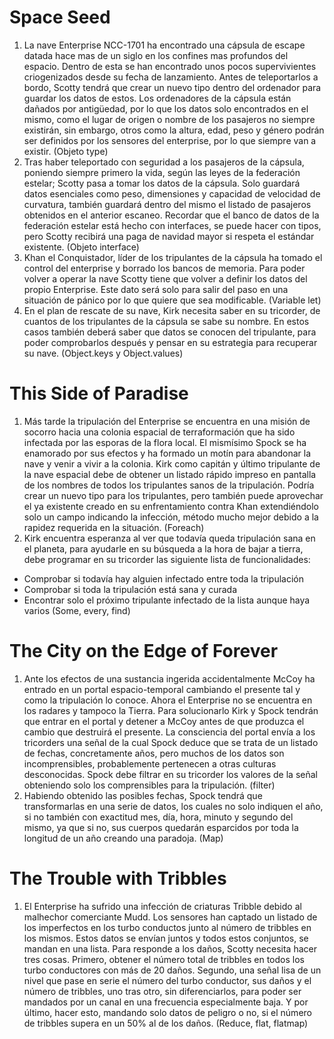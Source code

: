 # Space Seed
1. La nave Enterprise NCC-1701 ha encontrado una cápsula de escape datada hace mas de un siglo en los confines mas profundos del espacio. Dentro de esta se han encontrado unos pocos supervivientes criogenizados desde su fecha de lanzamiento. Antes de teleportarlos a bordo, Scotty tendrá que crear un  nuevo tipo dentro del ordenador para guardar los datos de estos. Los ordenadores de la cápsula están dañados por antigüedad, por lo que los datos solo encontrados en el mismo, como el lugar de origen o nombre de los pasajeros  no siempre existirán, sin embargo, otros como la altura, edad, peso y género podrán ser definidos por los sensores del enterprise, por lo que  siempre van a existir.
(Objeto type)
2. Tras haber teleportado con seguridad a los pasajeros de la cápsula, poniendo siempre primero la vida, según las leyes de la federación estelar; Scotty pasa a tomar los datos de la cápsula. Solo  guardará datos esenciales como peso, dimensiones y capacidad de velocidad de curvatura, también  guardará dentro del mismo el listado de pasajeros obtenidos en el anterior escaneo. Recordar que el banco de datos de la federación estelar está hecho con  interfaces, se puede hacer con tipos, pero Scotty recibirá una paga de navidad mayor si respeta el estándar existente.
(Objeto interface)
3. Khan el Conquistador, líder de los tripulantes de la cápsula ha tomado el control del enterprise y borrado los bancos de memoria. Para poder volver a operar la nave Scotty tiene que volver a  definir los datos del propio Enterprise. Este dato será solo para salir del paso en una situación de pánico por lo que quiere que sea  modificable.
(Variable let)
4. En el plan de rescate de su nave, Kirk necesita saber en su tricorder, de cuantos de los tripulantes de la cápsula se sabe su  nombre. En estos casos también deberá saber que  datos se conocen del tripulante, para poder comprobarlos después y pensar en su estrategia para recuperar su nave.
(Object.keys y Object.values)

# This Side of Paradise
1. Más tarde la tripulación del Enterprise se encuentra en una misión de socorro hacia una colonia espacial de terraformación que ha sido infectada por las esporas de la flora local. El mismísimo Spock se ha enamorado por sus efectos y ha formado un motín para abandonar la nave y venir a vivir a la colonia. Kirk como capitán y último tripulante de la nave espacial debe de obtener un listado rápido  impreso en pantalla de los nombres de todos los tripulantes sanos de la tripulación. Podría crear un nuevo  tipo para los tripulantes, pero también puede aprovechar el  ya existente creado en su enfrentamiento contra Khan extendiéndolo solo un campo indicando la infección, método mucho mejor debido a la rapidez requerida en la situación.
(Foreach)
2. Kirk encuentra esperanza al ver que todavía queda tripulación sana en el planeta, para ayudarle en su búsqueda a la hora de bajar a tierra, debe programar en su tricorder las siguiente lista de funcionalidades:
- Comprobar si todavía  hay alguien infectado entre toda la tripulación
- Comprobar si  toda la tripulación está sana y curada
- Encontrar solo el  próximo tripulante infectado de la  lista aunque haya varios
(Some, every, find)

# The City on the Edge of Forever
1. Ante los efectos de una sustancia ingerida accidentalmente McCoy ha entrado en un portal espacio-temporal cambiando el presente tal y como la tripulación lo conoce. Ahora el Enterprise no se encuentra en los radares y tampoco la Tierra. Para solucionarlo Kirk y Spock tendrán que entrar en el portal y detener a McCoy antes de que produzca el cambio que destruirá el presente.
La consciencia del portal envía a los tricorders una señal de la cual Spock deduce que se trata de un  listado de fechas, concretamente años, pero muchos de los datos son incomprensibles, probablemente pertenecen a otras culturas desconocidas. Spock debe  filtrar en su tricorder los valores de la señal obteniendo solo los comprensibles para la tripulación.
(filter)
2. Habiendo obtenido las posibles fechas, Spock tendrá que  transformarlas en una serie de datos, los cuales no solo indiquen el año, si no también con exactitud mes, día, hora, minuto y segundo del mismo, ya que si no, sus cuerpos quedarán esparcidos por toda la longitud de un año creando una paradoja.
(Map)

# The Trouble with Tribbles
1. El Enterprise ha sufrido una infección de criaturas Tribble debido al malhechor comerciante Mudd. Los sensores han captado un  listado de los imperfectos en los turbo conductos junto al número de tribbles en los mismos. Estos datos se  envían juntos y todos estos conjuntos, se mandan en una lista. Para responde a los daños, Scotty necesita hacer tres cosas. Primero, obtener el  número total de tribbles en todos los turbo conductores con  más de 20 daños. Segundo, una  señal lisa de un nivel que pase en serie el número del turbo conductor, sus daños y el número de tribbles, uno tras otro, sin diferenciarlos, para poder ser mandados por un canal en una frecuencia especialmente baja. Y por último, hacer esto, mandando solo datos de  peligro o no, si el número de tribbles supera en un 50% al de los daños.
(Reduce, flat, flatmap)